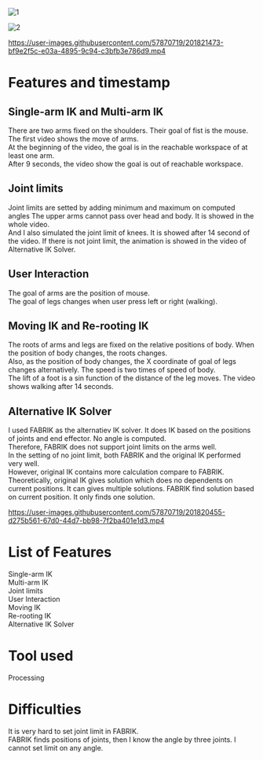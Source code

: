 ![1](https://user-images.githubusercontent.com/57870719/201820393-538500f7-53c6-4669-91c5-78bebfbd1c25.png)

![2](https://user-images.githubusercontent.com/57870719/201820413-b03840a1-a830-4a99-bf32-c2789d3bc551.png)





https://user-images.githubusercontent.com/57870719/201821473-bf9e2f5c-e03a-4895-9c94-c3bfb3e786d9.mp4



# Features and timestamp
## Single-arm IK and Multi-arm IK  
There are two arms fixed on the shoulders. Their goal of fist is the mouse. The first video shows the move of arms.  
At the beginning of the video, the goal is in the reachable workspace of at least one arm.  
After 9 seconds, the video show the goal is out of reachable workspace.

## Joint limits  
Joint limits are setted by adding minimum and maximum on computed angles
The upper arms cannot pass over head and body. It is showed in the whole video.  
And I also simulated the joint limit of knees. It is showed after 14 second of the video.
If there is not joint limit, the animation is showed in the video of Alternative IK Solver.

## User Interaction
The goal of arms are the position of mouse.  
The goal of legs changes when user press left or right (walking).

## Moving IK and Re-rooting IK
The roots of arms and legs are fixed on the relative positions of body. When the position of body changes, the roots changes.  
Also, as the position of body changes, the X coordinate of goal of legs changes alternatively. The speed is two times of speed of body.  
The lift of a foot is a sin function of the distance of the leg moves.
The video shows walking after 14 seconds.

## Alternative IK Solver
I used FABRIK as the alternatiev IK solver. It does IK based on the positions of joints and end effector. No angle is computed.  
Therefore, FABRIK does not support joint limits on the arms well.  
In the setting of no joint limit, both FABRIK and the original IK performed very well.  
However, original IK contains more calculation compare to FABRIK.
Theoretically, original IK gives solution which does no dependents on current positions. It can gives multiple solutions.
FABRIK find solution based on current position. It only finds one solution.

https://user-images.githubusercontent.com/57870719/201820455-d275b561-67d0-44d7-bb98-7f2ba401e1d3.mp4


# List of Features
Single-arm IK  
Multi-arm IK  
Joint limits  
User Interaction  
Moving IK  
Re-rooting IK  
Alternative IK Solver  
# Tool used
Processing

# Difficulties
It is very hard to set joint limit in FABRIK.  
FABRIK finds positions of joints, then I know the angle by three joints. I cannot set limit on any angle.

